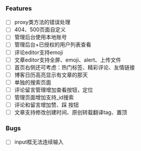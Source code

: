 ### Features
- [ ] proxy类方法的错误处理
- [ ] 404、500页面自定义
- [ ] 管理后台使用本地账号
- [ ] 管理后台+已授权的用户列表查看
- [ ] 评论editor支持emoji
- [ ] 文章editor支持全屏、emoji、alert、上传文件
- [ ] 首页右侧还可考虑：热门标签、精彩评论、友情链接
- [ ] 博客日历高亮显示有文章的那天
- [ ] 单独的搜索页面
- [ ] 评论留言管理增加查看按钮，定位
- [ ] 管理页面增加支持_id搜索
- [ ] 评论和留言增加赞、踩 按钮
- [ ] 文章支持修改创建时间、原创转载翻译tag、置顶

### Bugs
- [ ] input框无法连续输入